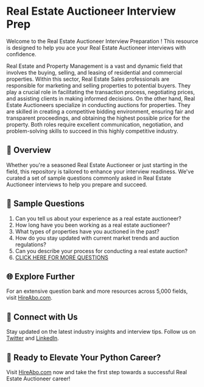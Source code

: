 # Real Estate Auctioneer Interview Prep

Welcome to the Real Estate Auctioneer Interview Preparation ! This resource is designed to help you ace your Real Estate Auctioneer interviews with confidence.

Real Estate and Property Management is a vast and dynamic field that involves the buying, selling, and leasing of residential and commercial properties. Within this sector, Real Estate Sales professionals are responsible for marketing and selling properties to potential buyers. They play a crucial role in facilitating the transaction process, negotiating prices, and assisting clients in making informed decisions. On the other hand, Real Estate Auctioneers specialize in conducting auctions for properties. They are skilled in creating a competitive bidding environment, ensuring fair and transparent proceedings, and obtaining the highest possible price for the property. Both roles require excellent communication, negotiation, and problem-solving skills to succeed in this highly competitive industry.

## 🚀 Overview

Whether you're a seasoned Real Estate Auctioneer or just starting in the field, this repository is tailored to enhance your interview readiness. We've curated a set of sample questions commonly asked in Real Estate Auctioneer interviews to help you prepare and succeed.

## 📝 Sample Questions

1. Can you tell us about your experience as a real estate auctioneer?
2. How long have you been working as a real estate auctioneer?
3. What types of properties have you auctioned in the past?
4. How do you stay updated with current market trends and auction regulations?
5. Can you describe your process for conducting a real estate auction?
6. [CLICK HERE FOR MORE QUESTIONS](https://hireabo.com/job/21_0_14/Real%20Estate%20Auctioneer)

## 🌐 Explore Further

For an extensive question bank and more resources across 5,000 fields, visit [HireAbo.com](https://www.hireabo.com).

## 📱 Connect with Us

Stay updated on the latest industry insights and interview tips. Follow us on [Twitter](https://twitter.com/hireabo) and [LinkedIn](https://www.linkedin.com/in/hire-abo-3609972a8/).

## 🚀 Ready to Elevate Your Python Career?

Visit [HireAbo.com](https://www.hireabo.com) now and take the first step towards a successful Real Estate Auctioneer career!